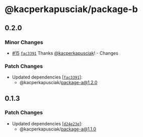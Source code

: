 # @kacperkapusciak/package-b

## 0.2.0

### Minor Changes

- [#15](https://github.com/kacperkapusciak/changesets-playground/pull/15) [`fac3391`](https://github.com/kacperkapusciak/changesets-playground/commit/fac33917a7596b8cd1b367200746ca3b9188edad) Thanks [@kacperkapusciak](https://github.com/kacperkapusciak)! - Changes

### Patch Changes

- Updated dependencies [[`fac3391`](https://github.com/kacperkapusciak/changesets-playground/commit/fac33917a7596b8cd1b367200746ca3b9188edad)]:
  - @kacperkapusciak/package-a@1.2.0

## 0.1.3

### Patch Changes

- Updated dependencies [[`d24e23e`](https://github.com/kacperkapusciak/changesets-playground/commit/d24e23e6d8621548e1a3f9836c9877b06773576f)]:
  - @kacperkapusciak/package-a@1.1.0
